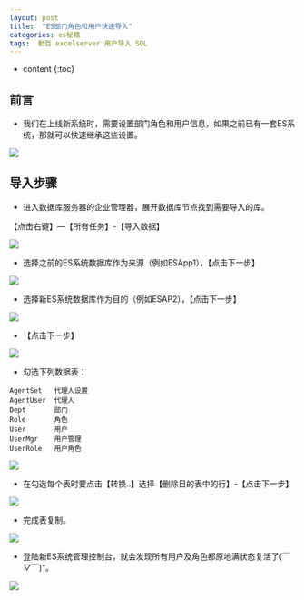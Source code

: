 ```yaml
---
layout: post
title:  "ES部门角色和用户快速导入"
categories: es秘籍
tags:  勤哲 excelserver 用户导入 SQL 
---
```


* content
{:toc}

## 前言
* 我们在上线新系统时，需要设置部门角色和用户信息，如果之前已有一套ES系统，那就可以快速继承这些设置。

![](/img/ess6-1.jpg)
 
## 导入步骤
* 进入数据库服务器的企业管理器，展开数据库节点找到需要导入的库。

【点击右键】—【所有任务】-【导入数据】
 
![](/img/ess6-2.jpg)
 
* 选择之前的ES系统数据库作为来源（例如ESApp1），【点击下一步】
 
![](/img/ess6-3.jpg)

* 选择新ES系统数据库作为目的（例如ESAP2），【点击下一步】
 
![](/img/ess6-4.jpg)
 
* 【点击下一步】
 
![](/img/ess6-5.jpg)

* 勾选下列数据表：

```
AgentSet   代理人设置   
AgentUser  代理人
Dept       部门
Role       角色 
User       用户
UserMgr    用户管理
UserRole   用户角色
```

![](/img/ess6-6.jpg)
 
* 在勾选每个表时要点击【转换..】选择【删除目的表中的行】-【点击下一步】
 
![](/img/ess6-7.jpg)
 
* 完成表复制。
 
![](/img/ess6-8.jpg)

* 登陆新ES系统管理控制台，就会发现所有用户及角色都原地满状态复活了(￣▽￣)”。

![](/img/ess6-9.jpg)